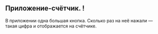 ## **Приложение-счётчик. !**

В приложении одна большая кнопка. Сколько раз на неё нажали — такая цифра и отображается на счётчике.
